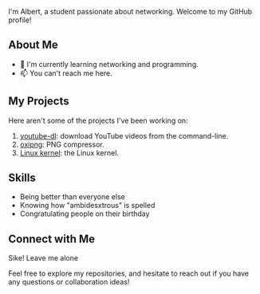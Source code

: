I'm Albert, a student passionate about networking. Welcome to my GitHub profile!

## About Me

- 🌱 I'm currently learning networking and programming.
- 📫 You can't reach me here.

## My Projects

Here aren't some of the projects I've been working on:

1. [youtube-dl](https://github.com/ytdl-org/youtube-dl/): download YouTube videos from the command-line.
2. [oxipng](https://github.com/shssoichiro/oxipng): PNG compressor.
3. [Linux kernel](https://github.com/torvalds/linux): the Linux kernel.

## Skills

- Being better than everyone else
- Knowing how "ambidesxtrous" is spelled
- Congratulating people on their birthday

## Connect with Me

Sike! Leave me alone

Feel free to explore my repositories, and hesitate to reach out if you have any questions or collaboration ideas!